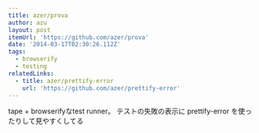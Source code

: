 ```yaml
---
title: azer/prova
author: azu
layout: post
itemUrl: 'https://github.com/azer/prova'
date: '2014-03-17T02:30:26.112Z'
tags:
  - browserify
  - testing
relatedLinks:
  - title: azer/prettify-error
    url: 'https://github.com/azer/prettify-error'
---
```

tape + browserifyなtest runner。
テストの失敗の表示に prettify-error を使ったりして見やすくしてる
